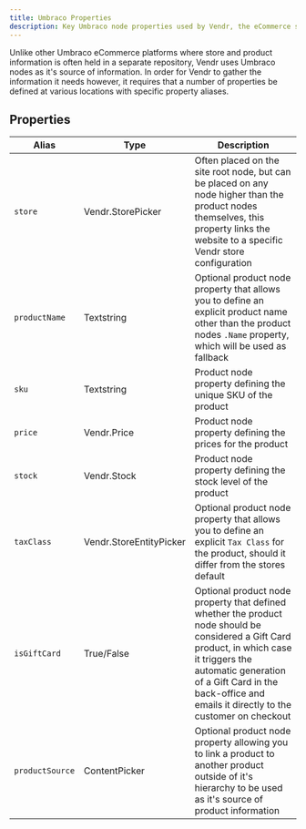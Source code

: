 ```yaml
---
title: Umbraco Properties
description: Key Umbraco node properties used by Vendr, the eCommerce solution for Umbraco v8+
---
```


Unlike other Umbraco eCommerce platforms where store and product information is often held in a separate repository, Vendr uses Umbraco nodes as it's source of information. In order for Vendr to gather the information it needs however, it requires that a number of properties be defined at various locations with specific property aliases.

## Properties

| Alias | Type | Description |
| -- | -- | -- |
| `store` | Vendr.StorePicker | Often placed on the site root node, but can be placed on any node higher than the product nodes themselves, this property links the website to a specific Vendr store configuration |
| `productName` | Textstring | Optional product node property that allows you to define an explicit product name other than the product nodes `.Name` property, which will be used as fallback |
| `sku` | Textstring | Product node property defining the unique SKU of the product |
| `price` | Vendr.Price | Product node property defining the prices for the product |
| `stock` | Vendr.Stock | Product node property defining the stock level of the product |
| `taxClass` | Vendr.StoreEntityPicker | Optional product node property that allows you to define an explicit `Tax Class` for the product, should it differ from the stores default |
| `isGiftCard` | True/False | Optional product node property that defined whether the product node should be considered a Gift Card product, in which case it triggers the automatic generation of a Gift Card in the back-office and emails it directly to the customer on checkout |
| `productSource` | ContentPicker | Optional product node property allowing you to link a product to another product outside of it's hierarchy to be used as it's source of product information |